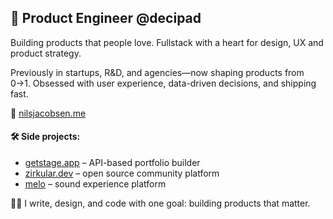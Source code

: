 ## 🚀 Product Engineer @decipad
Building products that people love. Fullstack with a heart for design, UX and product strategy.

Previously in startups, R&D, and agencies—now shaping products from 0→1. Obsessed with user experience, data-driven decisions, and shipping fast.

🔗 [nilsjacobsen.me](https://www.nilsjacobsen.me/)

#### 🛠️ Side projects:

- [getstage.app](https://getstage.app/) – API-based portfolio builder
- [zirkular.dev](https://www.zirkular.dev/) – open source community platform
- [melo](https://ausstellung.hfg-gmuend.de/s-2121/projekte/melo-the-sound-experience-platform/) – sound experience platform

🧑‍💻 I write, design, and code with one goal: building products that matter.

